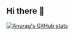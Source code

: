 ## Hi there 👋

[![Anurag's GitHub stats](https://github-readme-stats.vercel.app/api?username=lytexwz&theme=chartreuse-dark)](https://github.com/anuraghazra/github-readme-stats)
